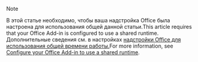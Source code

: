 > [!NOTE]
> <span data-ttu-id="a3ebc-101">В этой статье необходимо, чтобы ваша надстройка Office была настроена для использования общей данной статьи.</span><span class="sxs-lookup"><span data-stu-id="a3ebc-101">This article requires that your Office Add-in is configured to use a shared runtime.</span></span> <span data-ttu-id="a3ebc-102">Дополнительные сведения см. в настройках [надстройки Office для использования общей времени работы.](../develop/configure-your-add-in-to-use-a-shared-runtime.md)</span><span class="sxs-lookup"><span data-stu-id="a3ebc-102">For more information, see [Configure your Office Add-in to use a shared runtime](../develop/configure-your-add-in-to-use-a-shared-runtime.md).</span></span>